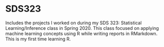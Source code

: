 # SDS323
Includes the projects I worked on during my SDS 323: Statistical Learning/Inference class in Spring 2020. This class focused on applying machine learning concepts using R while writing reports in RMarkdown. This is my first time learning R.
